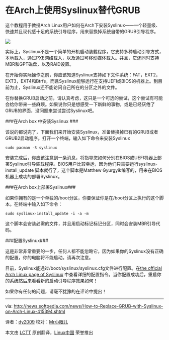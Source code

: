 在Arch上使用Syslinux替代GRUB
================================================================================

这个教程用于教授Arch Linux用户如何在Arch下安装Syslinux——一个轻量级、快速并且现代感十足的系统引导程序，用来替换掉系统自带的GRUB引导程序。

![](http://i1-news.softpedia-static.com/images/news2/How-to-Replace-GRUB-with-Syslinux-on-Arch-Linux-415394-2.jpg)

实际上，Syslinux不是一个简单的开机启动装载程序，它支持多种启动引导方式，本地载入，通过PXE网络载入，以及通过可移动媒体载入。并且，它还同时支持MBR和GPT磁盘，以及RAID设置。

在开始你实际操作之前，你应该知道Syslinux支持如下文件系统：FAT，EXT2，EXT3，EXT4和Btrfs，而且Syslinux能够运行在支持UEFI或BIOS的机器上。到目前为止，Syslinux还不能访问自己所在的分区之外的文件。

在你替换GRUB启动之前，请认真考虑，这只是一个可选的尝试，这个尝试有可能会给你带来一些麻烦。如果说你只是想感受一下新鲜的事物，或是已经厌倦了GRUB的界面，没问题来尝试尝试Syslinux吧。

###在Arch box 中安装Syslinux ###

该说的都说完了，下面我们来开始安装Syslinux，准备替换掉已有的GRUB或者GRUB2启动程序。打开一个终端，输入如下命令来安装Syslinux

	sudo pacman -S syslinux

安装完成后，你应该注意到一条消息，将指导您如何分别在BIOS或UEFI机器上部署Syslinux引导装载程序。BIOS用户比较幸运，因为他们只需要运行syslinux-install_update 脚本就行了，这个脚本是Matthew Gyurgyik编写的，用来在BIOS机器上成功的部署Syslinux。

###在Arch box上部署Syslinux###

如果你拥有的是一个单独的/boot分区，你要保证你是在/boot分区上执行的这个脚本。在终端中输入如下命令：

	sudo syslinux-install_update -i -a -m

这个脚本会安装必需的文件，并且用启动标记标记分区，同时会安装MBR引导代码。

###配置Syslinux###

这是非常非常重要的一步，任何人都不能忽略它，因为如果你的Syslinux没有正确的配置，你的电脑将不能启动。请再次注意。

目前，Syslinux能通过/boot/syslinux/syslinux.cfg文件进行配置。在[the official Arch Linux page of Syslinux][1] 中查看详细的配置指令。当你配置成功后，重启你的系统然后来看看新的启动引导程序效果如何！

如果你有任何的问题，请毫不犹豫的在评论中提出！

--------------------------------------------------------------------------------

via: http://news.softpedia.com/news/How-to-Replace-GRUB-with-Syslinux-on-Arch-Linux-415394.shtml

译者：[dy2009](https://github.com/dy2009) 校对：[Mr小眼儿](http://blog.csdn.net/tinyeyeser)

本文由 [LCTT](https://github.com/LCTT/TranslateProject) 原创翻译，[Linux中国](http://linux.cn/) 荣誉推出

[1]:https://wiki.archlinux.org/index.php/syslinux#Configuration
